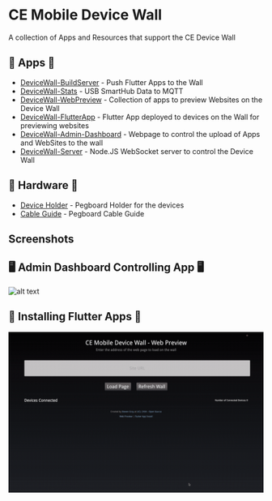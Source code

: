 # CE Mobile Device Wall

A collection of Apps and Resources that support the CE Device Wall

## 📱 Apps 📱

  - [DeviceWall-BuildServer](./devicewall-buildServer) - Push Flutter Apps to the Wall
  - [DeviceWall-Stats](./devicewall-stats) - USB SmartHub Data to MQTT
  - [DeviceWall-WebPreview](./devicewall-webpreview) - Collection of apps to preview Websites on the Device Wall
  - [DeviceWall-FlutterApp](./devicewall-webpreview/webpreview) - Flutter App deployed to devices on the Wall for previewing websites
  - [DeviceWall-Admin-Dashboard](./devicewall-webpreview/admin-dashboard) - Webpage to control the upload of Apps and WebSites to the wall
  - [DeviceWall-Server](./devicewall-webpreview/server) - Node.JS WebSocket server to control the Device Wall


## 🔩 Hardware 🔩
  
  - [Device Holder](./hardware/holder) - Pegboard Holder for the devices
  - [Cable Guide](./hardware/cable-organiser) - Pegboard Cable Guide
  
## Screenshots

## 🖥️ Admin Dashboard Controlling App 🖥️ 

![alt text](https://github.com/ucl-casa-ce/mobile-device-wall/blob/main/z-assets/admin_wall_and_app.gif?raw=true)

## 📱 Installing Flutter Apps 📱

![alt text](https://github.com/ucl-casa-ce/mobile-device-wall/blob/main/z-assets/fluter-install.gif?raw=true)
